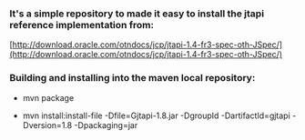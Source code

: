 ### It's a simple repository to made it easy to install the jtapi reference implementation from:

[http://download.oracle.com/otndocs/jcp/jtapi-1.4-fr3-spec-oth-JSpec/](http://download.oracle.com/otndocs/jcp/jtapi-1.4-fr3-spec-oth-JSpec/)

### Building and installing into the maven local repository:

- mvn package

- mvn install:install-file -Dfile=Gjtapi-1.8.jar -DgroupId -DartifactId=gjtapi -Dversion=1.8 -Dpackaging=jar 